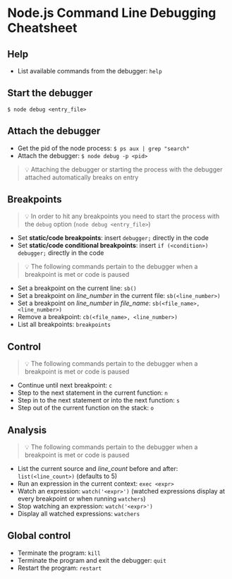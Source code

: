 # Node.js Command Line Debugging Cheatsheet

## Help

- List available commands from the debugger: `help`

## Start the debugger

```
$ node debug <entry_file>
```

## Attach the debugger

- Get the pid of the node process: `$ ps aux | grep "search"`
- Attach the debugger: `$ node debug -p <pid>`

> :bulb: Attaching the debugger or starting the process with the debugger attached automatically breaks on entry

## Breakpoints

> :bulb: In order to hit any breakpoints you need to start the process with the `debug` option (`node debug <entry_file>`)

- Set **static/code breakpoints**: insert `debugger;` directly in the code
- Set **static/code conditional breakpoints**: insert `if (<condition>) debugger;` directly in the code

> :bulb: The following commands pertain to the debugger when a breakpoint is met or code is paused

- Set a breakpoint on the current line: `sb()`
- Set a breakpoint on *line_number* in the current file: `sb(<line_number>)`
- Set a breakpoint on *line_number* in *file_name*: `sb(<file_name>, <line_number>)`
- Remove a breakpoint: `cb(<file_name>, <line_number>)`
- List all breakpoints: `breakpoints`

## Control

> :bulb: The following commands pertain to the debugger when a breakpoint is met or code is paused

- Continue until next breakpoint: `c`
- Step to the next statement in the current function: `n`
- Step in to the next statement or into the next function: `s`
- Step out of the current function on the stack: `o`

## Analysis

> :bulb: The following commands pertain to the debugger when a breakpoint is met or code is paused

- List the current source and *line_count* before and after: `list(<line_count>)` (defaults to 5)
- Run an expression in the current context: `exec <expr>`
- Watch an expression: `watch('<expr>')` (watched expressions display at every breakpoint or when running `watchers`)
- Stop watching an expression: `watch('<expr>')`
- Display all watched expressions: `watchers`

## Global control

- Terminate the program: `kill`
- Terminate the program and exit the debugger: `quit`
- Restart the program: `restart`
